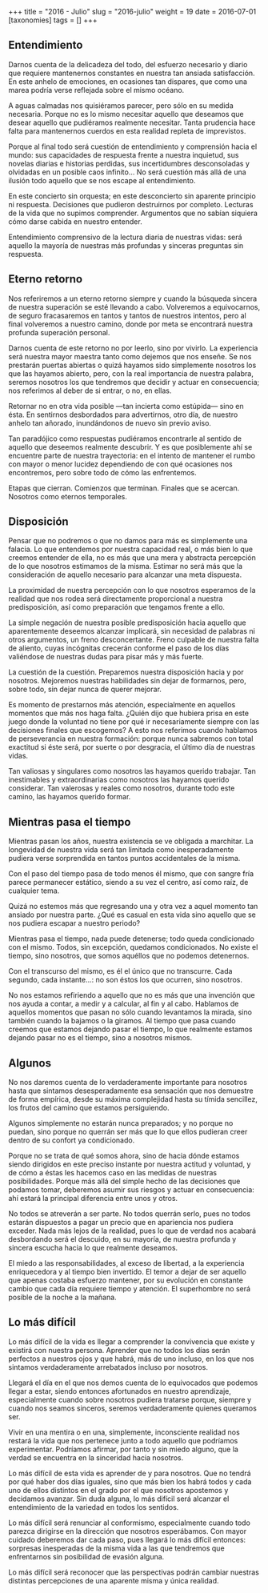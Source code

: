 +++
title = "2016 - Julio"
slug = "2016-julio"
weight = 19
date = 2016-07-01
[taxonomies]
tags = []
+++

## Entendimiento

Darnos cuenta de la delicadeza del todo, del esfuerzo necesario y diario que requiere mantenernos constantes en nuestra tan ansiada satisfacción. En este anhelo de emociones, en ocasiones tan dispares, que como una marea podría verse reflejada sobre el mismo océano.

A aguas calmadas nos quisiéramos parecer, pero sólo en su medida necesaria. Porque no es lo mismo necesitar aquello que deseamos que desear aquello que pudiéramos realmente necesitar. Tanta prudencia hace falta para mantenernos cuerdos en esta realidad repleta de imprevistos.

Porque al final todo será cuestión de entendimiento y comprensión hacia el mundo: sus capacidades de respuesta frente a nuestra inquietud, sus novelas diarias e historias perdidas, sus incertidumbres desconsoladas y olvidadas en un posible caos infinito… No será cuestión más allá de una ilusión todo aquello que se nos escape al entendimiento.

En este concierto sin orquesta; en este desconcierto sin aparente principio ni respuesta. Decisiones que pudieron destruirnos por completo. Lecturas de la vida que no supimos comprender. Argumentos que no sabían siquiera cómo darse cabida en nuestro entender.

Entendimiento comprensivo de la lectura diaria de nuestras vidas: será aquello la mayoría de nuestras más profundas y sinceras preguntas sin respuesta.


## Eterno retorno

Nos referiremos a un eterno retorno siempre y cuando la búsqueda sincera de nuestra superación se esté llevando a cabo. Volveremos a equivocarnos, de seguro fracasaremos en tantos y tantos de nuestros intentos, pero al final volveremos a nuestro camino, donde por meta se encontrará nuestra profunda superación personal.

Darnos cuenta de este retorno no por leerlo, sino por vivirlo. La experiencia será nuestra mayor maestra tanto como dejemos que nos enseñe. Se nos prestarán puertas abiertas o quizá hayamos sido simplemente nosotros los que las hayamos abierto, pero, con la real importancia de nuestra palabra, seremos nosotros los que tendremos que decidir y actuar en consecuencia; nos referimos al deber de si entrar, o no, en ellas.

Retornar no en otra vida posible —tan incierta como estúpida— sino en ésta. En sentirnos desbordados para advertirnos, otro día, de nuestro anhelo tan añorado, inundándonos de nuevo sin previo aviso.

Tan paradójico como respuestas pudiéramos encontrarle al sentido de aquello que deseemos realmente descubrir. Y es que posiblemente ahí se encuentre parte de nuestra trayectoria: en el intento de mantener el rumbo con mayor o menor lucidez dependiendo de con qué ocasiones nos encontremos, pero sobre todo de cómo las enfrentemos.

Etapas que cierran. Comienzos que terminan. Finales que se acercan. Nosotros como eternos temporales.


## Disposición

Pensar que no podremos o que no damos para más es simplemente una falacia. Lo que entendemos por nuestra capacidad real, o más bien lo que creemos entender de ella, no es más que una mera y abstracta percepción de lo que nosotros estimamos de la misma. Estimar no será más que la consideración de aquello necesario para alcanzar una meta dispuesta.

La proximidad de nuestra percepción con lo que nosotros esperamos de la realidad que nos rodea será directamente proporcional a nuestra predisposición, así como preparación que tengamos frente a ello.

La simple negación de nuestra posible predisposición hacia aquello que aparentemente deseemos alcanzar implicará, sin necesidad de palabras ni otros argumentos, un freno desconcertante. Freno culpable de nuestra falta de aliento, cuyas incógnitas crecerán conforme el paso de los días valiéndose de nuestras dudas para pisar más y más fuerte.

La cuestión de la cuestión. Preparemos nuestra disposición hacia y por nosotros. Mejoremos nuestras habilidades sin dejar de formarnos, pero, sobre todo, sin dejar nunca de querer mejorar.

Es momento de prestarnos más atención, especialmente en aquellos momentos que más nos haga falta. ¿Quién dijo que hubiera prisa en este juego donde la voluntad no tiene por qué ir necesariamente siempre con las decisiones finales que escogemos? A esto nos referimos cuando hablamos de perseverancia en nuestra formación: porque nunca sabremos con total exactitud si éste será, por suerte o por desgracia, el último día de nuestras vidas.

Tan valiosas y singulares como nosotros las hayamos querido trabajar. Tan inestimables y extraordinarias como nosotros las hayamos querido considerar. Tan valerosas y reales como nosotros, durante todo este camino, las hayamos querido formar.


## Mientras pasa el tiempo

Mientras pasan los años, nuestra existencia se ve obligada a marchitar. La longevidad de nuestra vida será tan limitada como inesperadamente pudiera verse sorprendida en tantos puntos accidentales de la misma.

Con el paso del tiempo pasa de todo menos él mismo, que con sangre fría parece permanecer estático, siendo a su vez el centro, así como raíz, de cualquier tema.

Quizá no estemos más que regresando una y otra vez a aquel momento tan ansiado por nuestra parte. ¿Qué es casual en esta vida sino aquello que se nos pudiera escapar a nuestro periodo?

Mientras pasa el tiempo, nada puede detenerse; todo queda condicionado con el mismo. Todos, sin excepción, quedamos condicionados. No existe el tiempo, sino nosotros, que somos aquéllos que no podemos detenernos.

Con el transcurso del mismo, es él el único que no transcurre. Cada segundo, cada instante…: no son éstos los que ocurren, sino nosotros.

No nos estamos refiriendo a aquello que no es más que una invención que nos ayuda a contar, a medir y a calcular, al fin y al cabo. Hablamos de aquellos momentos que pasan no sólo cuando levantamos la mirada, sino también cuando la bajamos o la giramos. Al tiempo que pasa cuando creemos que estamos dejando pasar el tiempo, lo que realmente estamos dejando pasar no es el tiempo, sino a nosotros mismos.


## Algunos

No nos daremos cuenta de lo verdaderamente importante para nosotros hasta que sintamos desesperadamente esa sensación que nos demuestre de forma empírica, desde su máxima complejidad hasta su tímida sencillez, los frutos del camino que estamos persiguiendo.

Algunos simplemente no estarán nunca preparados; y no porque no puedan, sino porque no querrán ser más que lo que ellos pudieran creer dentro de su confort ya condicionado.

Porque no se trata de qué somos ahora, sino de hacia dónde estamos siendo dirigidos en este preciso instante por nuestra actitud y voluntad, y de cómo a éstas les hacemos caso en las medidas de nuestras posibilidades. Porque más allá del simple hecho de las decisiones que podamos tomar, deberemos asumir sus riesgos y actuar en consecuencia: ahí estará la principal diferencia entre unos y otros.

No todos se atreverán a ser parte. No todos querrán serlo, pues no todos estarán dispuestos a pagar un precio que en apariencia nos pudiera exceder. Nada más lejos de la realidad, pues lo que de verdad nos acabará desbordando será el descuido, en su mayoría, de nuestra profunda y sincera escucha hacia lo que realmente deseamos.

El miedo a las responsabilidades, al exceso de libertad, a la experiencia enriquecedora y al tiempo bien invertido. El temor a dejar de ser aquello que apenas costaba esfuerzo mantener, por su evolución en constante cambio que cada día requiere tiempo y atención. El superhombre no será posible de la noche a la mañana.


## Lo más difícil

Lo más difícil de la vida es llegar a comprender la convivencia que existe y existirá con nuestra persona. Aprender que no todos los días serán perfectos a nuestros ojos y que habrá, más de uno incluso, en los que nos sintamos verdaderamente arrebatados incluso por nosotros.

Llegará el día en el que nos demos cuenta de lo equivocados que podemos llegar a estar, siendo entonces afortunados en nuestro aprendizaje, especialmente cuando sobre nosotros pudiera tratarse porque, siempre y cuando nos seamos sinceros, seremos verdaderamente quienes queramos ser.

Vivir en una mentira o en una, simplemente, inconsciente realidad nos restará la vida que nos pertenece junto a todo aquello que podríamos experimentar. Podríamos afirmar, por tanto y sin miedo alguno, que la verdad se encuentra en la sinceridad hacia nosotros.

Lo más difícil de esta vida es aprender de y para nosotros. Que no tendrá por qué haber dos días iguales, sino que más bien los habrá todos y cada uno de ellos distintos en el grado por el que nosotros apostemos y decidamos avanzar. Sin duda alguna, lo más difícil será alcanzar el entendimiento de la variedad en todos los sentidos.

Lo más difícil será renunciar al conformismo, especialmente cuando todo parezca dirigirse en la dirección que nosotros esperábamos. Con mayor cuidado deberemos dar cada paso, pues llegará lo más difícil entonces: sorpresas inesperadas de la misma vida a las que tendremos que enfrentarnos sin posibilidad de evasión alguna.

Lo más difícil será reconocer que las perspectivas podrán cambiar nuestras distintas percepciones de una aparente misma y única realidad. 
